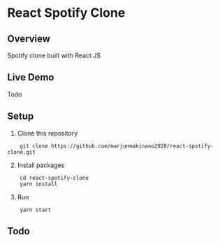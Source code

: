 # React Spotify Clone

## Overview

Spotify clone built with React JS

## Live Demo

Todo

## Setup

1. Clone this repository

```
	git clone https://github.com/marjunmakinano2020/react-spotify-clone.git
```

2. Install packages

```
	cd react-spotify-clone
	yarn install
```

3. Run

```
	yarn start
```

## Todo
